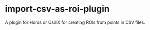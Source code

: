 # import-csv-as-roi-plugin
A plugin for Horos or OsiriX for creating ROIs from points in CSV files.

